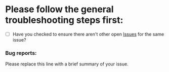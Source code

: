 # Please follow the general troubleshooting steps first:

- [ ] Have you checked to ensure there aren't other open [Issues](../../../issues) for the same issue?

### Bug reports:

Please replace this line with a brief summary of your issue.
